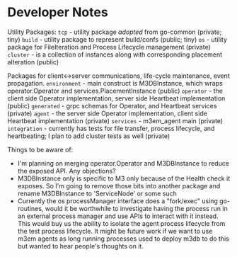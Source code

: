 Developer Notes
===============

Utility Packages:
  `tcp` - utility package *adopted* from go-common (private; tiny)
  `build` - utility package to represent build/confs (public; tiny)
  `os` - utility package for FileIteration and Process Lifecycle management (private)
  `cluster` - is a collection of instances along with corresponding placement alteration (public)

Packages for client<->server communications, life-cycle maintenance, event propagation.
  `environment` - main construct is M3DBInstance, which wraps operator.Operator and services.PlacementInstance (public)
  `operator` - the client side Operator implementation, server side Heartbeat implementation (public)
  `generated` - grpc schemas for Operator, and Heartbeat services (private)
  `agent` - the server side Operator implementation, client side Heartbeat implementation (private)
  `services` - m3em_agent main (private)
  `integration` - currently has tests for file transfer, process lifecycle, and heartbeating; I plan to add cluster tests as well (private)

Things to be aware of:
- I'm planning on merging operator.Operator and M3DBInstance to reduce the exposed API. Any objections?
- M3DBInstance only is specific to M3 only because of the Health check it exposes. So I'm going to remove those bits into another package and rename M3DBInstance to 'ServiceNode' or some such
- Currently the os processManager interface does a "fork/exec" using go-routines, would it be worthwhile to investigate having the process run in an external process manager and use APIs to interact with it instead. This would buy us the ability to isolate the agent process lifecycle from the test process lifecycle. It might be future work if we want to use m3em agents as long running processes used to deploy m3db to do this but wanted to hear people's thoughts on it.